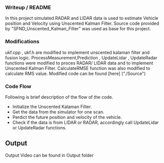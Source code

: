### Writeup / README
In this project simulated RADAR and LIDAR data is used to estimate Vehicle position and Velocity using Unscented Kalman Filter. Source code provided by "SFND_Unscented_Kalman_Filter" was used as base for this project. 

### Modifications
ukf.cpp , ukf.h are modified to implement unscented kalaman filter and fusion logic. ProcessMeasurement,Prediction , UpdateLidar , UpdateRadar functions were modified to proces RADAR/ LIDAR data and to implement Unscented Kalman Filter. CalculateRMSE function was also modified to calculate RMS value. Modified code can be found [here] ("./Source")

### Code Flow
Following is brief description of the flow of the code.
- Initialize the Unscented Kalaman Filter. 
- Get the data from the simulator for one scan.
- Perdict the future position and velocity of the vehicle.
- Check if the data is from LIDAR or RADAR, accordingly call UpdateLidar or UpdateRadar functions.

## Output
Output Video can be found in Output folder
